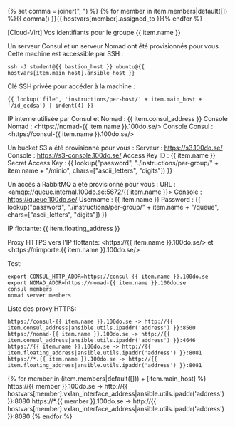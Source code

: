 {% set comma = joiner(", ") %}
{% for member in item.members|default([]) %}{{ comma() }}{{ hostvars[member].assigned_to }}{% endfor %}

[Cloud-Virt] Vos identifiants pour le groupe {{ item.name }}

Un serveur Consul et un serveur Nomad ont été provisionnés pour vous.
Cette machine est accessible par SSH :

    ssh -J student@{{ bastion_host }} ubuntu@{{ hostvars[item.main_host].ansible_host }}

Clé SSH privée pour accéder à la machine :

    {{ lookup('file', 'instructions/per-host/' + item.main_host + '/id_ecdsa') | indent(4) }}

IP interne utilisée par Consul et Nomad : {{ item.consul_address }}
Console Nomad : <https://nomad-{{ item.name }}.100do.se/>
Console Consul : <https://consul-{{ item.name }}.100do.se/>

Un bucket S3 a été provisionné pour vous :
    Serveur : <https://s3.100do.se/>
    Console : <https://s3-console.100do.se/>
    Access Key ID : {{ item.name }}
    Secret Access Key : {{ lookup("password", "./instructions/per-group/" + item.name + "/minio", chars=["ascii_letters", "digits"]) }}

Un accès à RabbitMQ a été provisionné pour vous :
URL : <amqp://queue.internal.100do.se:5672/{{ item.name }}>
    Console : <https://queue.100do.se/>
    Username : {{ item.name }}
    Password : {{ lookup("password", "./instructions/per-group/" + item.name + "/queue", chars=["ascii_letters", "digits"]) }}

IP flottante: {{ item.floating_address }}

Proxy HTTPS vers l'IP flottante: <https://{{ item.name }}.100do.se/> et <https://nimporte.{{ item.name }}.100do.se/>

Test:

    export CONSUL_HTTP_ADDR=https://consul-{{ item.name }}.100do.se
    export NOMAD_ADDR=https://nomad-{{ item.name }}.100do.se
    consul members
    nomad server members

Liste des proxy HTTPS:

    https://consul-{{ item.name }}.100do.se -> http://{{ item.consul_address|ansible.utils.ipaddr('address') }}:8500
    https://nomad-{{ item.name }}.100do.se -> http://{{ item.consul_address|ansible.utils.ipaddr('address') }}:4646
    https://{{ item.name }}.100do.se -> http://{{ item.floating_address|ansible.utils.ipaddr('address') }}:8081
    https://*.{{ item.name }}.100do.se -> http://{{ item.floating_address|ansible.utils.ipaddr('address') }}:8081
{% for member in (item.members|default([])) + [item.main_host] %}
    https://{{ member }}.100do.se -> http://{{ hostvars[member].vxlan_interface_address|ansible.utils.ipaddr('address') }}:8080
    https://*.{{ member }}.100do.se -> http://{{ hostvars[member].vxlan_interface_address|ansible.utils.ipaddr('address') }}:8080
{% endfor %}
